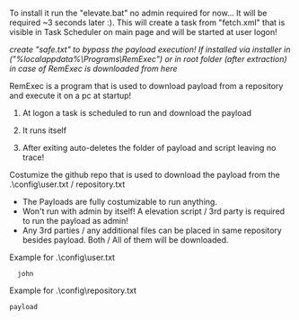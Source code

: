 To install it run the "elevate.bat" no admin required for now... It will be required ~3 seconds later :). This will create a task from "fetch.xml" that is visible in Task Scheduler on main page and will be started at user logon!

*create "safe.txt" to bypass the payload execution! If installed via installer in ("%localappdata%\Programs\RemExec") or in root folder (after extraction) in case of RemExec is downloaded from here*
  
  
  
  
  RemExec is a program that is used to download payload from a repository and execute it on a pc at startup!

1. At logon a task is scheduled to run and download the payload
  
2. It runs itself
  
3. After exiting auto-deletes the folder of payload and script leaving no trace!

Costumize the github repo that is used to download the payload from the .\config\user.txt / repository.txt


+ The Payloads are fully costumizable to run anything.
+ Won't run with admin by itself! A elevation script / 3rd party is required to run the payload as admin!
+ Any 3rd parties / any additional files can be placed in same repository besides payload. Both / All of them will be downloaded.


Example for .\config\user.txt

      john

Example for .\config\repository.txt

    payload
